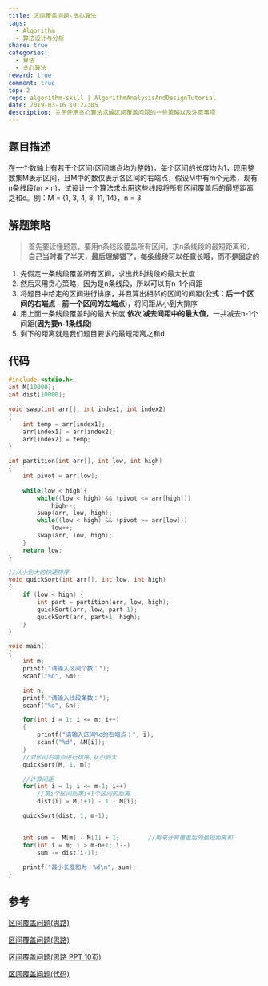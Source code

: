 ```yaml
---
title: 区间覆盖问题-贪心算法
tags:
  - Algorithm
  - 算法设计与分析
share: true
categories:
  - 算法
  - 贪心算法
reward: true
comment: true
top: 2
repo: algorithm-skill | AlgorithmAnalysisAndDesignTutorial
date: 2019-03-16 10:22:05
description: 关于使用贪心算法求解区间覆盖问题的一些策略以及注意事项
---
```


## 题目描述

在一个数轴上有若干个区间(区间端点均为整数)，每个区间的长度均为1，现用整数集M表示区间，且M中的数仅表示各区间的右端点，假设M中有m个元素，现有n条线段(m > n)，试设计一个算法求出用这些线段将所有区间覆盖后的最短距离之和d。例：M = {1, 3, 4, 8, 11, 14}，n = 3

## 解题策略

> 首先要读懂题意，要用n条线段覆盖所有区间，求n条线段的最短距离和，**自己当时看了半天，最后理解错了，每条线段可以任意长哦，而不是固定的**

1. 先假定一条线段覆盖所有区间，求出此时线段的最大长度
2. 然后采用贪心策略，因为是n条线段，所以可以有n-1个间距
3. 将题目中给定的区间进行排序，并且算出相邻的区间的间距(**公式：后一个区间的右端点 - 前一个区间的左端点**)，将间距从小到大排序
4. 用上面一条线段覆盖时的最大长度 **依次 减去间距中的最大值**，一共减去n-1个间距(**因为要n-1条线段**)
5. 剩下的距离就是我们题目要求的最短距离之和d

<!--more-->



## 代码

```C
#include <stdio.h>
int M[10000];
int dist[10000];

void swap(int arr[], int index1, int index2)
{
    int temp = arr[index1];
    arr[index1] = arr[index2];
    arr[index2] = temp;
}

int partition(int arr[], int low, int high)
{
    int pivot = arr[low];
    
    while(low < high){
        while((low < high) && (pivot <= arr[high]))
            high--;
        swap(arr, low, high);
        while((low < high) && (pivot >= arr[low]))
            low++;
        swap(arr, low, high);
    }
    return low;
}

//从小到大的快速排序
void quickSort(int arr[], int low, int high)
{
    if (low < high) {
        int part = partition(arr, low, high);
        quickSort(arr, low, part-1);
        quickSort(arr, part+1, high);
    }
}

void main()
{
    int m;
    printf("请输入区间个数：");
    scanf("%d", &m);

    int n;
    printf("请输入线段条数：");
    scanf("%d", &n);

    for(int i = 1; i <= m; i++)
    {
        printf("请输入区间%d的右端点：", i);
        scanf("%d", &M[i]);
    }
    //对区间右端点进行排序,从小到大
    quickSort(M, 1, m);

    //计算间距
    for(int i = 1; i <= m-1; i++)
        //第i个区间到第i+1个区间的距离
        dist[i] = M[i+1] - 1 - M[i]; 

    quickSort(dist, 1, m-1);

    
    int sum =  M[m] - M[1] + 1;        //用来计算覆盖后的最短距离和
    for(int i = m; i > m-n+1; i--)
        sum -= dist[i-1];
    
    printf("最小长度和为：%d\n", sum);
}
```



## 参考

[区间覆盖问题(思路)](https://blog.csdn.net/chenguolinblog/article/details/7882316)

[区间覆盖问题(思路)](https://www.cnblogs.com/Draymonder/p/7215230.html)

[区间覆盖问题(思路 PPT 10页)](https://wenku.baidu.com/view/2717698379563c1ec4da7133.html)

[区间覆盖问题(代码)](https://blog.csdn.net/weixin_37605770/article/details/70160342)
